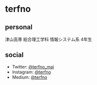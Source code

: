 # terfno
## personal
津山高専 総合理工学科 情報システム系 4年生

## social
* Twitter: [@terfno_mai](twitter.com/terfno_mai)
* Instagram: [@terfno](instagram.com/terfno)
* Medium: [@terfno](medium.com/@terfno)
